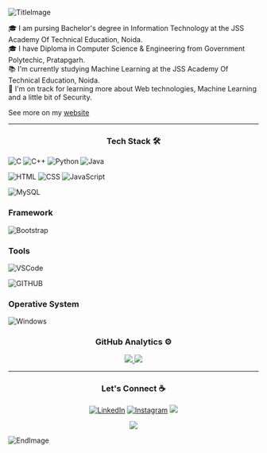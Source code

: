 ![TitleImage](./materials/top.svg)


🎓&nbsp;I am pursing Bachelor's degree in Information Technology at the JSS Academy Of Technical Education, Noida.<br>
🎓&nbsp;I have Diploma in Computer Science & Engineering from Government Polytechic, Pratapgarh.<br>
📚&nbsp;I'm currently studying Machine Learning at the JSS Academy Of Technical Education, Noida.<br>
🌱&nbsp;I'm on track for learning more about Web technologies, Machine Learning and a little bit of Security.<br>

See more on my <a href="#" target="_blank">website</a> 

---

<h3 align="center">Tech Stack 🛠</h3>

![C](https://img.shields.io/badge/C-00599C?style=for-the-badge&logo=c&logoColor=white)
![C++](https://img.shields.io/badge/C%2B%2B-00599C?style=for-the-badge&logo=c%2B%2B&logoColor=white)
![Python](https://img.shields.io/badge/Python-3776AB?style=for-the-badge&logo=python&logoColor=white)
![Java](https://img.shields.io/badge/Java-ED8B00?style=for-the-badge&logo=java&logoColor=white)

![HTML](https://img.shields.io/badge/HTML-239120?style=for-the-badge&logo=html5&logoColor=white)
![CSS](https://img.shields.io/badge/CSS-239120?&style=for-the-badge&logo=css3&logoColor=white)
![JavaScript](https://img.shields.io/badge/JavaScript-F7DF1E?style=for-the-badge&logo=javascript&logoColor=black)

![MySQL](https://img.shields.io/badge/MySQL-00000F?style=for-the-badge&logo=mysql&logoColor=white)

### Framework

![Bootstrap](https://img.shields.io/badge/Bootstrap-563D7C?style=for-the-badge&logo=bootstrap&logoColor=white)


### Tools

![VSCode](https://img.shields.io/badge/Visual_Studio_Code-0078D4?style=for-the-badge&logo=visual%20studio%20code&logoColor=white)

![GITHUB](https://img.shields.io/badge/GitHub-100000?style=for-the-badge&logo=github&logoColor=white)

### Operative System

![Windows](https://img.shields.io/badge/Windows-0078D6?style=for-the-badge&logo=windows&logoColor=white)

<h3 align="center">GitHub Analytics ⚙️</h3>
<div align="center">
<a href="https://github.com/yashgupta1109/github-readme-stats" alt="">
    <img src="https://github-readme-stats.vercel.app/api?username=yashgupta1109&hide=stars&show_icons=true&theme=dark&hide_border=true&icon_color=2764ba&bg_color=0d1117">
    <img src="https://github-readme-stats.vercel.app/api/top-langs/?username=yashgupta1109&layout=compact&theme=dark&hide_border=true&icon_color=2764ba&bg_color=0d1117"> 
</a>
</div>

---

<h3 align="center">Let's Connect ☕</h3>
<p align="center"> 
  <a href="www.linkedin.com/in/yash-gupta-3ab8a21a1" target="_blank"><img src="https://img.shields.io/badge/-LinkedIn-%230077B5?style=for-the-badge&logo=linkedin&logoColor=white"  alt="LinkedIn"></a>
  <a href="https://www.instagram.com/yash_gupta_11" target="_blank"><img src="https://img.shields.io/badge/-Instagram-%23E4405F?style=for-the-badge&logo=instagram&logoColor=white" alt="Instagram"></a>
  <a href = "mailto:yashgupta0911@gmail.com"><img src="https://img.shields.io/badge/-Email-%23333?style=for-the-badge&logo=gmail&logoColor=white" target="_blank"></a>
</p>

<p align="center">
    <img src = "https://komarev.com/ghpvc/?username=yashgupta1109&color=0d1117&style=flat-square">
</p>


![EndImage](./materials/bottom.svg)


<!---
yashgupta1109/yashgupta1109 is a ✨ special ✨ repository because its `README.md` (this file) appears on your GitHub profile.
You can click the Preview link to take a look at your changes.
--->
